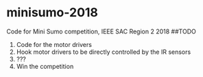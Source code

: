 # minisumo-2018
Code for Mini Sumo competition, IEEE SAC Region 2 2018
##TODO
1. Code for the motor drivers
1. Hook motor drivers to be directly controlled by the IR sensors
1. ???
1. Win the competition
